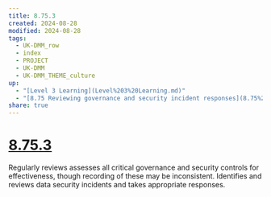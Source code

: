 ```yaml
---
title: 8.75.3
created: 2024-08-28
modified: 2024-08-28
tags:
  - UK-DMM_row
  - index
  - PROJECT
  - UK-DMM
  - UK-DMM_THEME_culture
up:
  - "[Level 3 Learning](Level%203%20Learning.md)"
  - "[8.75 Reviewing governance and security incident responses](8.75%20Reviewing%20governance%20and%20security%20incident%20responses.md)"
share: true
---
```

# [8.75.3](8.75.3.md)

Regularly reviews assesses all critical governance and security controls for effectiveness, though recording of these may be inconsistent. Identifies and reviews data security incidents and takes appropriate responses.
